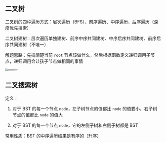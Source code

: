 ## 二叉树

二叉树的四种遍历方式：层次遍历（BFS）、前序遍历、中序遍历、后序遍历（深度优先搜索）

二叉树建树：层次遍历单独建树、前序中序共同建树、中序后序共同建树、前序后序共同建树（不唯一）

解题思路：先搞清楚当前 `root` 节点该做什么，然后根据函数定义递归调用子节点，递归调用会让孩子节点做相同的事情

<img src="https://i.loli.net/2021/08/03/a2T8poMbtzvVdX5.png" alt="postorder" style="zoom:50%;" />

## 二叉搜索树

定义：

1. 对于 BST 的每一个节点 `node`，左子树节点的值都比 `node` 的值要小，右子树节点的值都比 `node` 的值大

2. 对于 BST 的每一个节点 `node`，它的左侧子树和右侧子树都是 BST

常用性质：BST 的中序遍历结果是有序的（升序）

